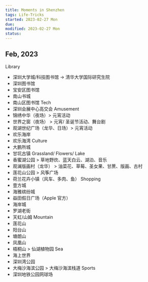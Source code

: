 ```yaml
---
title: Moments in Shenzhen
tags: Life-Tricks   
started: 2023-02-27 Mon
due: 
modified: 2023-02-27 Mon
status: 
---
```

## Feb, 2023
Library
- 深圳大学城/科技图书馆 -> 清华大学国际研究生院
- 深圳图书馆
- 宝安区图书馆
- 南山书城
- 南山区图书馆
Tech
- 深圳会展中心高交会
Amusement
- 锦绣中华（夜场）> 元宵活动
- 世界之窗（夜场） > 元宵/ 圣诞节活动、舞台剧
- 观湖世纪广场（龙华、日场）> 元宵活动
- 欢乐海岸
- 欢乐海湾
Culture
- 大鹏所城
- 甘坑古镇
Grassland/ Flowers/ Lake
- 香蜜湖公园 > 草地野炊、蓝天白云、湖泊、音乐 
- 观澜版画村（龙华） > 油菜花、草莓、圣女果、甘蔗、版画、古村
- 莲花山公园 > 风筝广场
- 荷兰花卉小镇（风车、多肉、鱼）
Shopping
- 壹方城
- 海雅缤纷城
- 益田假日广场（Apple 官方）
- 海岸城
- 罗湖老街
- 天虹/山姆
Mountain
- 莲花山
- 阳台山
- 塘朗山
- 凤凰山
- 梧桐山 > 仙湖植物园
Sea
- 海上世界
- 深圳湾公园
- 大梅沙海滨公园 > 大梅沙海滨栈道
Sports  
- 深圳地铁公园网球场
